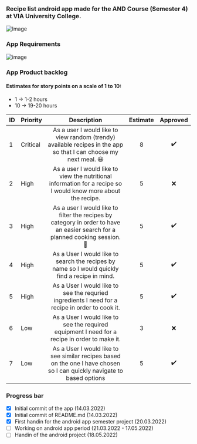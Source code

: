 ### Recipe list android app made for the AND Course (Semester 4) at VIA University College. 
![Image](https://upload.wikimedia.org/wikipedia/commons/5/5d/VIA_UC_logo.png)

### App Requirements
![image](https://user-images.githubusercontent.com/82092907/158166131-3505404a-68cc-41ae-8492-ffe9cf5207d6.png)

### App Product backlog
#### Estimates for story points on a scale of 1 to 10:
- 1 -> 1-2 hours
- 10 -> 19-20 hours

| ID | Priority | Description   | Estimate  | Approved | 
| -- | -------  |:-------------:| :--------:| :------: | 
| 1  | Critical | As a user I would like to view random (trendy) available recipes in the app so that I can choose my next meal. 😆 |   8     | ✔️ | 
| 2  | High | As a user I would like to view the nutritional information for a recipe so I would know more about the recipe.|    5     | ❌      |
| 3  | High | As a user I would like to filter the recipes by category in order to have an easier search for a planned cooking session. 🤣 |    5     | ✔️      |
| 4  | High | As a User I would like to search the recipes by name so I would quickly find a recipe in mind.|    5     | ✔️      |
| 5  | High | As a User I would like to see the requried ingredients I need for a recipe in order to cook it.|    5     | ✔️      |
| 6  | Low | As a User I would like to see the required equipment I need for a recipe in order to make it.  |    3     | ❌      |
| 7  | Low | As a User I would like to see similar recipes based on the one I have chosen so I can quickly navigate to based options  |    5     | ✔️      |

### Progress bar
- [x] Initial commit of the app (14.03.2022)
- [x] Initial commit of README.md (14.03.2022) 
- [x] First handin for the android app semester project (20.03.2022)
- [ ] Working on android app period (21.03.2022 - 17.05.2022)
- [ ] Handin of the android project (18.05.2022)
